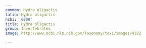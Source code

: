 ```yaml
---
common: Hydra oligactis
latin: Hydra oligactis
ncbi: '6088'
title: Hydra oligactis
group: Invertebrates
image: http://www.ncbi.nlm.nih.gov/Taxonomy/taxi/images/4182

---
```

